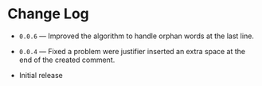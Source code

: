 # Change Log

- `0.0.6` &mdash; Improved the algorithm to handle orphan words at the last line.

- `0.0.4` &mdash; Fixed a problem were justifier inserted an extra space at the end of the created comment.

- Initial release